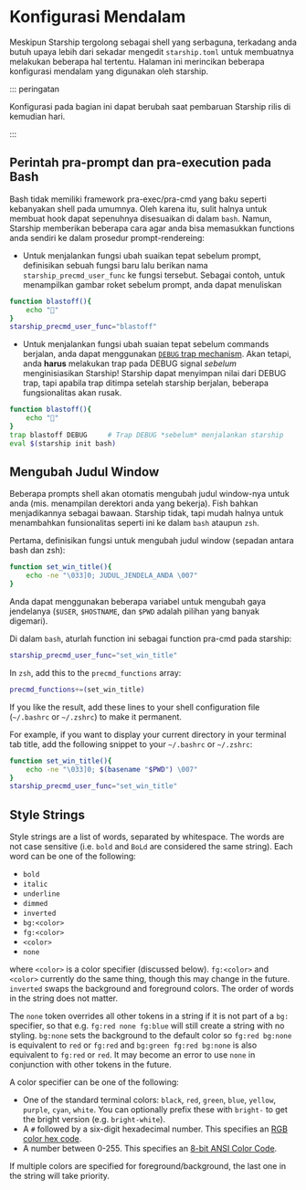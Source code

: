 # Konfigurasi Mendalam

Meskipun Starship tergolong sebagai shell yang serbaguna, terkadang anda butuh upaya lebih dari sekadar mengedit `starship.toml` untuk membuatnya melakukan beberapa hal tertentu. Halaman ini merincikan beberapa konfigurasi mendalam yang digunakan oleh starship.

::: peringatan

Konfigurasi pada bagian ini dapat berubah saat pembaruan Starship rilis di kemudian hari.

:::

## Perintah pra-prompt dan pra-execution pada Bash

Bash tidak memiliki framework pra-exec/pra-cmd yang baku seperti kebanyakan shell pada umumnya. Oleh karena itu, sulit halnya untuk membuat hook dapat sepenuhnya disesuaikan di dalam `bash`. Namun, Starship memberikan beberapa cara agar anda bisa memasukkan functions anda sendiri ke dalam prosedur prompt-rendereing:

- Untuk menjalankan fungsi ubah suaikan tepat sebelum prompt, definisikan sebuah fungsi baru lalu berikan nama `starship_precmd_user_func` ke fungsi tersebut. Sebagai contoh, untuk menampilkan gambar roket sebelum prompt, anda dapat menuliskan

```bash
function blastoff(){
    echo "🚀"
}
starship_precmd_user_func="blastoff"
```

- Untuk menjalankan fungsi ubah suaian tepat sebelum commands berjalan, anda dapat menggunakan [`DEBUG` trap mechanism](https://jichu4n.com/posts/debug-trap-and-prompt_command-in-bash/). Akan tetapi, anda **harus** melakukan trap pada DEBUG signal *sebelum* menginisiasikan Starship! Starship dapat menyimpan nilai dari DEBUG trap, tapi apabila trap ditimpa setelah starship berjalan, beberapa fungsionalitas akan rusak.

```bash
function blastoff(){
    echo "🚀"
}
trap blastoff DEBUG     # Trap DEBUG *sebelum* menjalankan starship
eval $(starship init bash)
```

## Mengubah Judul Window

Beberapa prompts shell akan otomatis mengubah judul window-nya untuk anda (mis. menampilan derektori anda yang bekerja). Fish bahkan menjadikannya sebagai bawaan. Starship tidak, tapi mudah halnya untuk menambahkan funsionalitas seperti ini ke dalam `bash` ataupun `zsh`.

Pertama, definisikan fungsi untuk mengubah judul window (sepadan antara bash dan zsh):

```bash
function set_win_title(){
    echo -ne "\033]0; JUDUL_JENDELA_ANDA \007"
}
```

Anda dapat menggunakan beberapa variabel untuk mengubah gaya jendelanya (`$USER`, `$HOSTNAME`, dan `$PWD` adalah pilihan yang banyak digemari).

Di dalam `bash`, aturlah function ini sebagai function pra-cmd pada starship:

```bash
starship_precmd_user_func="set_win_title"
```

In `zsh`, add this to the `precmd_functions` array:

```bash
precmd_functions+=(set_win_title)
```

If you like the result, add these lines to your shell configuration file (`~/.bashrc` or `~/.zshrc`) to make it permanent.

For example, if you want to display your current directory in your terminal tab title, add the following snippet to your `~/.bashrc` or `~/.zshrc`:

```bash
function set_win_title(){
    echo -ne "\033]0; $(basename "$PWD") \007"
}
starship_precmd_user_func="set_win_title"
```

## Style Strings

Style strings are a list of words, separated by whitespace. The words are not case sensitive (i.e. `bold` and `BoLd` are considered the same string). Each word can be one of the following:

  - `bold`
  - `italic`
  - `underline`
  - `dimmed`
  - `inverted`
  - `bg:<color>`
  - `fg:<color>`
  - `<color>`
  - `none`

where `<color>` is a color specifier (discussed below). `fg:<color>` and `<color>` currently do the same thing, though this may change in the future. `inverted` swaps the background and foreground colors. The order of words in the string does not matter.

The `none` token overrides all other tokens in a string if it is not part of a `bg:` specifier, so that e.g. `fg:red none fg:blue` will still create a string with no styling. `bg:none` sets the background to the default color so `fg:red bg:none` is equivalent to `red` or `fg:red` and `bg:green fg:red bg:none` is also equivalent to `fg:red` or `red`. It may become an error to use `none` in conjunction with other tokens in the future.

A color specifier can be one of the following:

 - One of the standard terminal colors: `black`, `red`, `green`, `blue`, `yellow`, `purple`, `cyan`, `white`. You can optionally prefix these with `bright-` to get the bright version (e.g. `bright-white`).
 - A `#` followed by a six-digit hexadecimal number. This specifies an [RGB color hex code](https://www.w3schools.com/colors/colors_hexadecimal.asp).
 - A number between 0-255. This specifies an [8-bit ANSI Color Code](https://i.stack.imgur.com/KTSQa.png).

If multiple colors are specified for foreground/background, the last one in the string will take priority.
